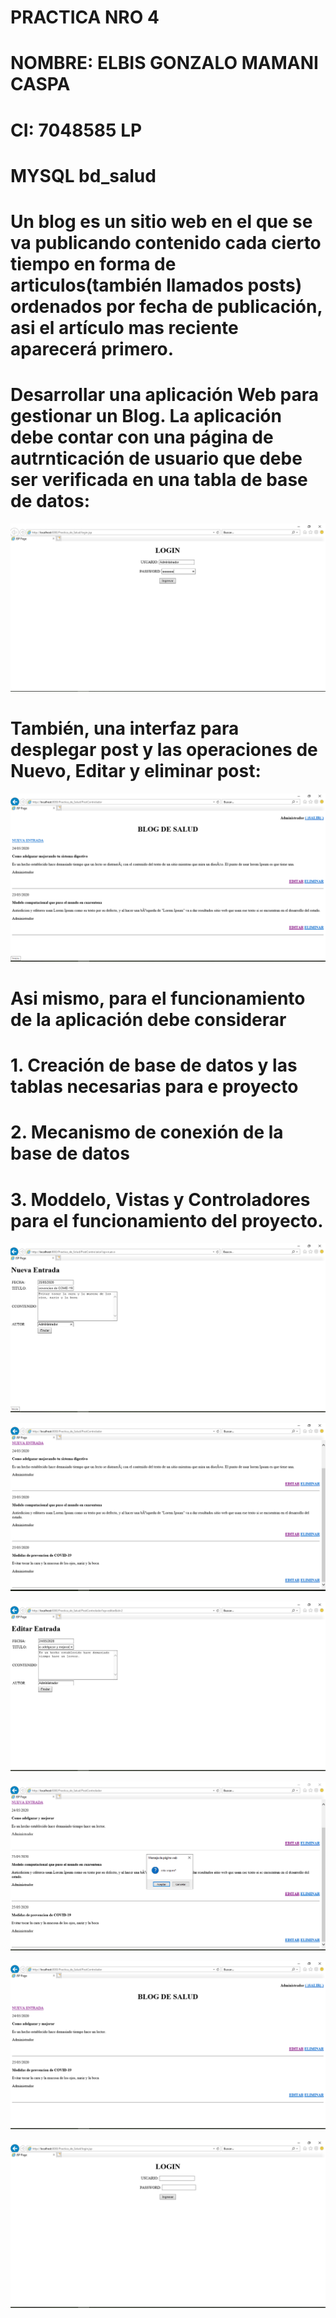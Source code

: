 # PRACTICA NRO 4

# NOMBRE: ELBIS GONZALO MAMANI CASPA
# CI: 7048585 LP 

# MYSQL bd_salud
# Un blog es un sitio web en el que se va publicando contenido cada cierto tiempo en forma de articulos(también llamados posts) ordenados por fecha de publicación, asi el artículo mas reciente aparecerá primero.
# Desarrollar una aplicación Web para gestionar un Blog. La aplicación debe contar con una página de autrnticación de usuario que debe ser verificada en una tabla de base de datos:

![](imganes/parte1.png)

# También, una interfaz para desplegar post y las operaciones de Nuevo, Editar y eliminar post:

![](imganes/parte2.png)

# Asi mismo, para el funcionamiento de la aplicación debe considerar
# 1. Creación de base de datos y las tablas necesarias para e proyecto
# 2. Mecanismo de conexión de la base de datos
# 3. Moddelo, Vistas y Controladores para el funcionamiento del proyecto.

![](imganes/parte3.png)

![](imganes/parte4.png)

![](imganes/parte5.png)

![](imganes/parte6.png)

![](imganes/parte7.png)

![](imganes/parte8.png)
